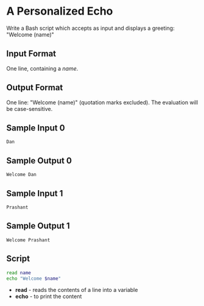 # A Personalized Echo

Write a Bash script which accepts  as input and displays a greeting: "Welcome (name)"

## Input Format

One line, containing a *name*.

## Output Format

One line: "Welcome (name)" (quotation marks excluded).
The evaluation will be case-sensitive.

## Sample Input 0

    Dan  
## Sample Output 0

    Welcome Dan  
## Sample Input 1

    Prashant
## Sample Output 1

    Welcome Prashant

## Script 
```bash
read name
echo "Welcome $name"
```

* **read** - reads the contents of a line into a variable
* **echo** - to print the content